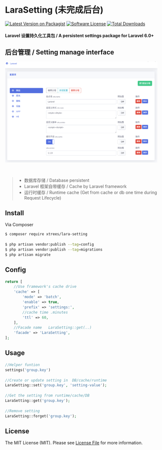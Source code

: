 # LaraSetting (未完成后台)

[![Latest Version on Packagist][ico-version]][link-packagist]
[![Software License][ico-license]](LICENSE.md)
[![Total Downloads][ico-downloads]][link-downloads]

#### Laravel 设置持久化工具包  / A persistent settings package for Laravel 6.0+


## 后台管理 / Setting manage interface

![avatar](web.png)

<br>

> * 数据库存储   / Database persistent
> * Laravel 框架自带缓存  / Cache by Laravel framework
> * 运行时缓存   / Runtime cache  (Get from cache or db one time during Request Lifecycle)

## Install

Via Composer

``` bash
$ composer require xtrees/lara-setting

$ php artisan vendor:publish --tag=config
$ php artisan vendor:publish --tag=migrations
$ php artisan migrate
```

## Config 
``` php
return [
    //Use framework's cache drive
    'cache' => [
        'mode' => 'batch',
        'enable' => true,
        'prefix' => 'settings:',
        //cache time .minutes
        'ttl' => 60,
    ],
    //Facade name   LaraSetting::get(..)
    'facade' => 'LaraSetting',
];

```    

## Usage

``` php
//Helper funtion
settings('group.key')

//Create or update setting in  DB/cache/runtime 
LaraSetting::set('group.key', 'setting-value');

//Get the setting from runtime/cache/DB
LaraSetting::get('group.key');

//Remove setting
LaraSetting::forget('group.key');

```

## License

The MIT License (MIT). Please see [License File](LICENSE.md) for more information.

[ico-version]: https://img.shields.io/packagist/v/jason-xt/lara-setting.svg?style=flat-square
[ico-license]: https://img.shields.io/badge/license-MIT-brightgreen.svg?style=flat-square
[ico-travis]: https://img.shields.io/travis/jason-xt/lara-setting/master.svg?style=flat-square
[ico-downloads]: https://img.shields.io/packagist/dt/jason-xt/lara-setting.svg?style=flat-square

[link-packagist]: https://packagist.org/packages/jason-xt/lara-setting
[link-travis]: https://travis-ci.org/jason-xt/lara-setting
[link-downloads]: https://packagist.org/packages/jason-xt/lara-setting
[link-author]: https://github.com/jason-xt
